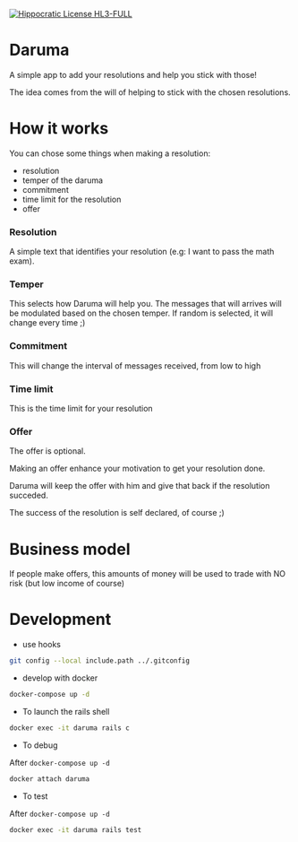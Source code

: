 [![Hippocratic License HL3-FULL](https://img.shields.io/static/v1?label=Hippocratic%20License&message=HL3-FULL&labelColor=5e2751&color=bc8c3d)](https://firstdonoharm.dev/version/3/0/full.html)

# Daruma

A simple app to add your resolutions and help you stick with those!

The idea comes from the will of helping to stick with the chosen resolutions.

# How it works

You can chose some things when making a resolution:

- resolution
- temper of the daruma
- commitment
- time limit for the resolution
- offer

### Resolution

A simple text that identifies your resolution (e.g: I want to pass the math exam).

### Temper

This selects how Daruma will help you. The messages that will arrives will be modulated based on the chosen temper. If random is selected, it will change every time ;)

### Commitment

This will change the interval of messages received, from low to high

### Time limit

This is the time limit for your resolution

### Offer

The offer is optional.

Making an offer enhance your motivation to get your resolution done.

Daruma will keep the offer with him and give that back if the resolution succeded.

The success of the resolution is self declared, of course ;)

# Business model

If people make offers, this amounts of money will be used to trade with NO risk (but low income of course)

# Development

* use hooks
```bash
git config --local include.path ../.gitconfig
```

* develop with docker

```bash
docker-compose up -d
```

* To launch the rails shell

```bash
docker exec -it daruma rails c
```

* To debug

After `docker-compose up -d`
```bash
docker attach daruma
```

* To test

After `docker-compose up -d`
```bash
docker exec -it daruma rails test
```

